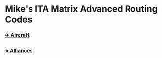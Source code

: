 # Mike's ITA Matrix Advanced Routing Codes

### [✈️ Aircraft](./AIRCRAFT.md)
### [⭐️ Alliances](./ALLIANCES.md)
